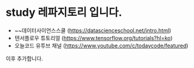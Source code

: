 # study 레파지토리 입니다.

* ~~데이터사이언스스쿨 (https://datascienceschool.net/intro.html)
* 텐서플로우 튜토리얼 (https://www.tensorflow.org/tutorials?hl=ko)
* 오늘코드 유투브 채널 (https://www.youtube.com/c/todaycode/featured)

이후 추가합니다.
